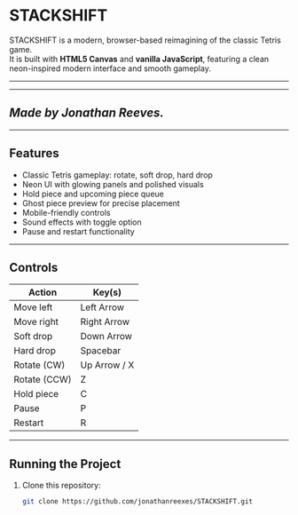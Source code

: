 # STACKSHIFT

STACKSHIFT is a modern, browser-based reimagining of the classic Tetris game.  
It is built with **HTML5 Canvas** and **vanilla JavaScript**, featuring a clean neon-inspired modern interface and smooth gameplay.   

---
---
*Made by Jonathan Reeves.*
---
---

## Features

- Classic Tetris gameplay: rotate, soft drop, hard drop  
- Neon UI with glowing panels and polished visuals  
- Hold piece and upcoming piece queue  
- Ghost piece preview for precise placement  
- Mobile-friendly controls  
- Sound effects with toggle option  
- Pause and restart functionality  

---

## Controls

| Action        | Key(s)       |
|---------------|--------------|
| Move left     | Left Arrow   |
| Move right    | Right Arrow  |
| Soft drop     | Down Arrow   |
| Hard drop     | Spacebar     |
| Rotate (CW)   | Up Arrow / X |
| Rotate (CCW)  | Z            |
| Hold piece    | C            |
| Pause         | P            |
| Restart       | R            |

---

## Running the Project

1. Clone this repository:  
   ```bash
   git clone https://github.com/jonathanreexes/STACKSHIFT.git
